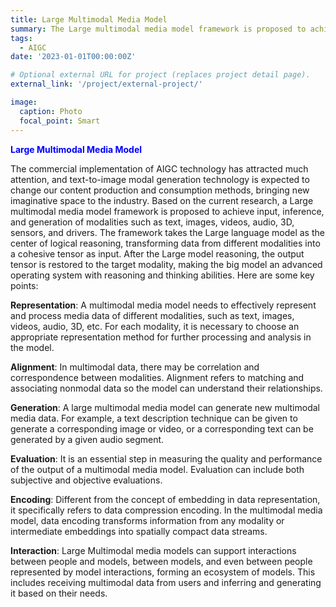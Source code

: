 ```yaml
---
title: Large Multimodal Media Model
summary: The Large multimodal media model framework is proposed to achieve input, inference, and generation of modalities such as text, images, videos, audio, 3D, sensors, and drivers.
tags:
  - AIGC
date: '2023-01-01T00:00:00Z'

# Optional external URL for project (replaces project detail page).
external_link: '/project/external-project/'

image:
  caption: Photo
  focal_point: Smart
---
```


<font color=blue>**Large Multimodal Media Model**</font>

The commercial implementation of AIGC technology has attracted much attention, and text-to-image modal generation technology is expected to change our content production and consumption methods, bringing new imaginative space to the industry. Based on the current research, a Large multimodal media model framework is proposed to achieve input, inference, and generation of modalities such as text, images, videos, audio, 3D, sensors, and drivers. The framework takes the Large language model as the center of logical reasoning, transforming data from different modalities into a cohesive tensor as input. After the Large model reasoning, the output tensor is restored to the target modality, making the big model an advanced operating system with reasoning and thinking abilities. 
Here are some key points:

**Representation**: A multimodal media model needs to effectively represent and process media data of different modalities, such as text, images, videos, audio, 3D, etc. For each modality, it is necessary to choose an appropriate representation method for further processing and analysis in the model.

**Alignment**: In multimodal data, there may be correlation and correspondence between modalities. Alignment refers to matching and associating nonmodal data so the model can understand their relationships.

**Generation**: A large multimodal media model can generate new multimodal media data. For example, a text description technique can be given to generate a corresponding image or video, or a corresponding text can be generated by a given audio segment.

**Evaluation**: It is an essential step in measuring the quality and performance of the output of a multimodal media model. Evaluation can include both subjective and objective evaluations.

**Encoding**: Different from the concept of embedding in data representation, it specifically refers to data compression encoding. In the multimodal media model, data encoding transforms information from any modality or intermediate embeddings into spatially compact data streams.

**Interaction**: Large Multimodal media models can support interactions between people and models, between models, and even between people represented by model interactions, forming an ecosystem of models. This includes receiving multimodal data from users and inferring and generating it based on their needs.